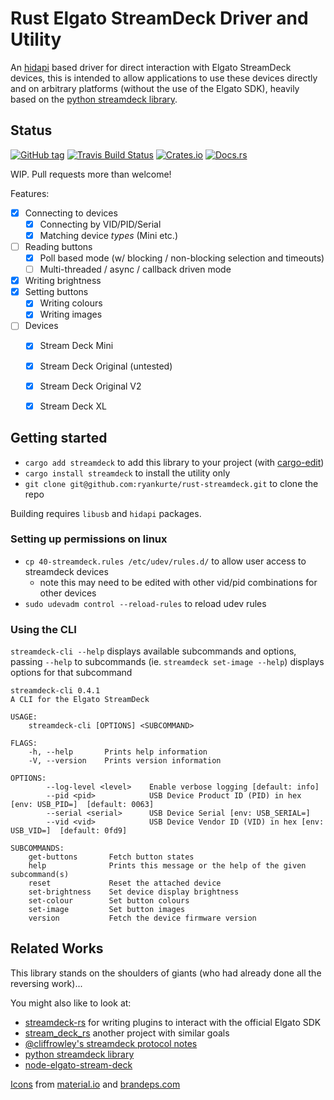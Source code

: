 # Rust Elgato StreamDeck Driver and Utility

An [hidapi](https://crates.io/crates/hidapi) based driver for direct interaction with Elgato StreamDeck devices, this is intended to allow applications to use these devices directly and on arbitrary platforms (without the use of the Elgato SDK), heavily based on the [python streamdeck library](https://github.com/abcminiuser/python-elgato-streamdeck).


## Status

[![GitHub tag](https://img.shields.io/github/tag/ryankurte/rust-streamdeck.svg)](https://github.com/ryankurte/rust-streamdeck)
[![Travis Build Status](https://travis-ci.org/ryankurte/rust-streamdeck.svg?branch=master)](https://travis-ci.org/ryankurte/rust-streamdeck)
[![Crates.io](https://img.shields.io/crates/v/streamdeck.svg)](https://crates.io/crates/streamdeck)
[![Docs.rs](https://docs.rs/streamdeck/badge.svg)](https://docs.rs/streamdeck)

WIP. Pull requests more than welcome!

Features:

- [x] Connecting to devices
  - [x] Connecting by VID/PID/Serial
  - [x] Matching device _types_ (Mini etc.)
- [ ] Reading buttons
  - [x] Poll based mode (w/ blocking / non-blocking selection and timeouts)
  - [ ] Multi-threaded / async / callback driven mode
- [x] Writing brightness
- [x] Setting buttons
  - [x] Writing colours
  - [x] Writing images
- [ ] Devices
  - [x] Stream Deck Mini
  - [x] Stream Deck Original (untested)
  - [x] Stream Deck Original V2
  - [x] Stream Deck XL


## Getting started

- `cargo add streamdeck` to add this library to your project (with [cargo-edit](https://github.com/killercup/cargo-edit))
- `cargo install streamdeck` to install the utility only
- `git clone git@github.com:ryankurte/rust-streamdeck.git` to clone the repo

Building requires `libusb` and `hidapi` packages.

### Setting up permissions on linux

- `cp 40-streamdeck.rules /etc/udev/rules.d/` to allow user access to streamdeck devices
  - note this may need to be edited with other vid/pid combinations for other devices
- `sudo udevadm control --reload-rules` to reload udev rules

### Using the CLI

`streamdeck-cli --help` displays available subcommands and options, passing `--help` to subcommands (ie. `streamdeck set-image --help`) displays options for that subcommand

```
streamdeck-cli 0.4.1
A CLI for the Elgato StreamDeck

USAGE:
    streamdeck-cli [OPTIONS] <SUBCOMMAND>

FLAGS:
    -h, --help       Prints help information
    -V, --version    Prints version information

OPTIONS:
        --log-level <level>    Enable verbose logging [default: info]
        --pid <pid>            USB Device Product ID (PID) in hex [env: USB_PID=]  [default: 0063]
        --serial <serial>      USB Device Serial [env: USB_SERIAL=]
        --vid <vid>            USB Device Vendor ID (VID) in hex [env: USB_VID=]  [default: 0fd9]

SUBCOMMANDS:
    get-buttons       Fetch button states
    help              Prints this message or the help of the given subcommand(s)
    reset             Reset the attached device
    set-brightness    Set device display brightness
    set-colour        Set button colours
    set-image         Set button images
    version           Fetch the device firmware version

```

## Related Works

This library stands on the shoulders of giants (who had already done all the reversing work)...

You might also like to look at:

- [streamdeck-rs](https://crates.io/crates/streamdeck-rs) for writing plugins to interact with the official Elgato SDK
- [stream_deck_rs](https://crates.io/crates/stream_deck_rs) another project with similar goals
- [@cliffrowley's streamdeck protocol notes](https://gist.github.com/cliffrowley/d18a9c4569537b195f2b1eb6c68469e0)
- [python streamdeck library](https://github.com/abcminiuser/python-elgato-streamdeck)
- [node-elgato-stream-deck](https://github.com/Lange/node-elgato-stream-deck/blob/master/NOTES.md)

[Icons](icons/) from [material.io](https://material.io) and [brandeps.com](https://www.brandeps.com)

